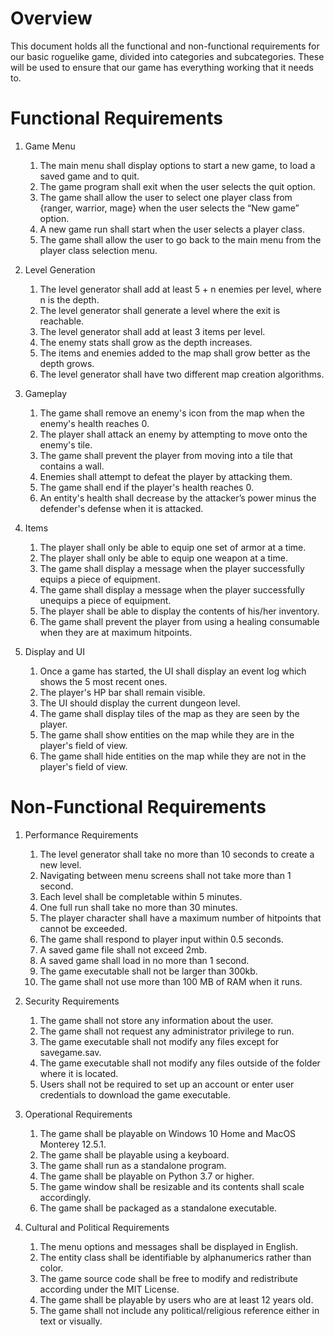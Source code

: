 # Overview

This document holds all the functional and non-functional requirements for our basic roguelike game, divided into categories and subcategories. These will be used to ensure that our game has everything working that it needs to.

# Functional Requirements

1. Game Menu
   1. The main menu shall display options to start a new game, to load a saved game and to quit.
   2. The game program shall exit when the user selects the quit option.
   3. The game shall allow the user to select one player class from {ranger, warrior, mage} when the user selects the “New game” option.
   4. A new game run shall start when the user selects a player class.
   5. The game shall allow the user to go back to the main menu from the player class selection menu.
  
2. Level Generation
   1. The level generator shall add at least 5 + n enemies per level, where n is the depth.
   2. The level generator shall generate a level where the exit is reachable.
   3. The level generator shall add at least 3 items per level.
   4. The enemy stats shall grow as the depth increases.
   5. The items and enemies added to the map shall grow better as the depth grows.
   6. The level generator shall have two different map creation algorithms.
   
3. Gameplay
   1. The game shall remove an enemy's icon from the map when the enemy's health reaches 0.
   2. The player shall attack an enemy by attempting to move onto the enemy's tile.
   4. The game shall prevent the player from moving into a tile that contains a wall.
   5. Enemies shall attempt to defeat the player by attacking them.
   6. The game shall end if the player's health reaches 0.
   7. An entity's health shall decrease by the attacker’s power minus the defender's defense when it is attacked.

4. Items
   1. The player shall only be able to equip one set of armor at a time.
   2. The player shall only be able to equip one weapon at a time.
   3. The game shall display a message when the player successfully equips a piece of equipment.
   4. The game shall display a message when the player successfully unequips a piece of equipment.
   5. The player shall be able to display the contents of his/her inventory.
   6. The game shall prevent the player from using a healing consumable when they are at maximum hitpoints.

5. Display and UI
   1. Once a game has started, the UI shall display an event log which shows the 5 most recent ones.
   2. The player's HP bar shall remain visible.
   3. The UI should display the current dungeon level.
   4. The game shall display tiles of the map as they are seen by the player.
   5. The game shall show entities on the map while they are in the player's field of view.
   6. The game shall hide entities on the map while they are not in the player's field of view.

# Non-Functional Requirements

1. Performance Requirements
   1. The level generator shall take no more than 10 seconds to create a new level.
   2. Navigating between menu screens shall not take more than 1 second.
   3. Each level shall be completable within 5 minutes.
   4. One full run shall take no more than 30 minutes.
   5. The player character shall have a maximum number of hitpoints that cannot be exceeded.
   6. The game shall respond to player input within 0.5 seconds.
   7. A saved game file shall not exceed 2mb.
   8. A saved game shall load in no more than 1 second.
   9. The game executable shall not be larger than 300kb.
   10. The game shall not use more than 100 MB of RAM when it runs.

2. Security Requirements
   1. The game shall not store any information about the user.
   2. The game shall not request any administrator privilege to run.
   3. The game executable shall not modify any files except for savegame.sav.
   4. The game executable shall not modify any files outside of the folder where it is located.
   5. Users shall not be required to set up an account or enter user credentials to download the game executable.

3. Operational Requirements
   1. The game shall be playable on Windows 10 Home and MacOS Monterey 12.5.1.
   2. The game shall be playable using a keyboard.
   3. The game shall run as a standalone program.
   4. The game shall be playable on Python 3.7 or higher.
   5. The game window shall be resizable and its contents shall scale accordingly.
   6. The game shall be packaged as a standalone executable.

4. Cultural and Political Requirements
   1. The menu options and messages shall be displayed in English.
   2. The entity class shall be identifiable by alphanumerics rather than color.
   3. The game source code shall be free to modify and redistribute according under the MIT License.
   4. The game shall be playable by users who are at least 12 years old.
   5. The game shall not include any political/religious reference either in text or visually.
